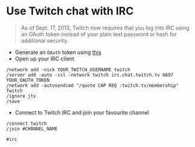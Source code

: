 # Use Twitch chat with IRC

> As of Sept. 17, 2013, Twitch now requires that you log into IRC using
> an OAuth token instead of your plain text password or hash for
> additional security.

* Generate an `OAuth` token using [this](https://twitchapps.com/tmi/)
* Open up your IRC client

```text
/network add -nick YOUR_TWITCH_USERNAME twitch
/server add -auto -ssl -network twitch irc.chat.twitch.tv 6697 YOUR_OAUTH_TOKEN
/network add -autosendcmd "/quote CAP REQ :twitch.tv/membership" Twitch
/ignore jtv
/save
```

* Connect to Twitch IRC and join your favourite channel

```text
/connect twitch
/join #CHANNEL_NAME
```

    #irc
